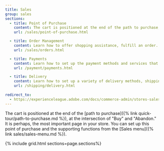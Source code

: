 ```yaml
---
title: Sales
group: sales
sections:
  - title: Point of Purchase
    content: The cart is positioned at the end of the path to purchase, at the intersection of “Buy” and “Abandon”. It is perhaps, the most important page in the store. Learn how to configure the shopping cart and offer assistance to your customers.
    url: /sales/point-of-purchase.html

  - title: Order Management
    content: Learn how to offer shopping assistance, fulfill an order. and manage returns.
    url: /sales/orders.html

  - title: Payments
    content: Learn how to set up the payment methods and services that you want to offer your customers.
    url: /payment/payments.html

  - title: Delivery
    content: Learn how to set up a variety of delivery methods, shipping carriers, and print shipping labels.
    url: /shipping/delivery.html
    
redirect_to:
  - https://experienceleague.adobe.com/docs/commerce-admin/stores-sales/introduction.html
---
```


The cart is positioned at the end of the [path to purchase]({% link quick-tour/path-to-purchase.md %}), at the intersection of "Buy" and "Abandon." It is perhaps, the most important page in your store. You can set up this point of purchase and the supporting functions from the [Sales menu]({% link sales/sales-menu.md %}).

{% include grid.html sections=page.sections%}
